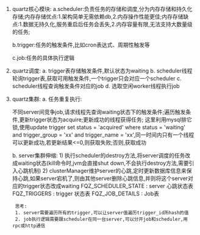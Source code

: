 1. quartz核心模块:
    a.scheduler:负责任务的存储和调度,分为内存存储和持久化存储;内存存储优点:1.架构简单无需依赖db,2.内存操作性能更佳;内存存储缺点:1.数据无持久化,服务重启后任务会丢失,2.内存容量有限,无法支持大数量级的任务;

    b.trigger:任务的触发条件,比如cron表达式、周期性触发等

    c.job:任务的具体执行逻辑

2. quartz调度:
    a. trigger表存储触发条件,默认状态为waiting
    b. scheduler线程轮询trigger表,获取可用触发条件,一个trigger只会对应一个scheduler
    c. scheduler线程查询触发条件对应的job
    d. 选取空闲worker线程执行job

3. quartz集群:
    a. 任务重复执行:

    不同server间竞争job,请求线程先查询waiting状态下的触发条件;遍历触发条件,更新trigger状态为acquire;更新成功的线程获得任务;
    这里利用mysql排它锁,使用update trigger set status = 'acquired' where status = 'waiting' and trigger_group = 'xx' and trigger_name = 'xx',同一时间内只有一个线程可以更新成功,若更新结果<=0,则获取失败;否则,获取成功

    b. server集群伸缩:
        1) 执行scheduler的destroy方法,将server调度的任务改成waiting状态(kill命令时,jvm会直接shut down,不会执行destroy方法,需要引入心跳机制)
        2) clusterManager维护server的心跳,定时更新数据库信息来保持心跳,如果server宕机了,则由其他server删除心跳信息,并则将这个server对应的trigger状态改成waiting
        FQZ_SCHEDULER_STATE : server 心跳状态表
        FQZ_TRIGGERS : trigger 状态表
        FQZ_JOB_DETAILS : Job表

        思考:
        1. server需要遍历所有的trigger,可以让server值遍历trigger_id所hash的值
        2. job执行逻辑需要跟scheduler在同一台server,可以分开job和scheduler,用rpc或http通信
